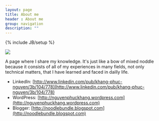 ```yaml
---
layout: page
title: About me
header : About me
group: navigation
description: ""
---
```

{% include JB/setup %}

<div class='media cover'>
  <img class='avatar' src='http://www.gravatar.com/avatar/bb7786b9863c8c1046569b593db60ae3.png'/>
</div>

A page where I share my knowledge. It's just like a bow of mixed noddle because it consists of all of my experiences in many fields, not only technical matters, that I have learned and faced in dailly life.

- LinkedIn: [http://www.linkedin.com/pub/khang-phuc-nguyen/3b/104/778](http://www.linkedin.com/pub/khang-phuc-nguyen/3b/104/778)
- WordPress: [http://nguyenphuckhang.wordpress.com](http://nguyenphuckhang.wordpress.com)
- Blogger: [http://noodlebundle.blogspot.com](http://noodlebundle.blogspot.com)
